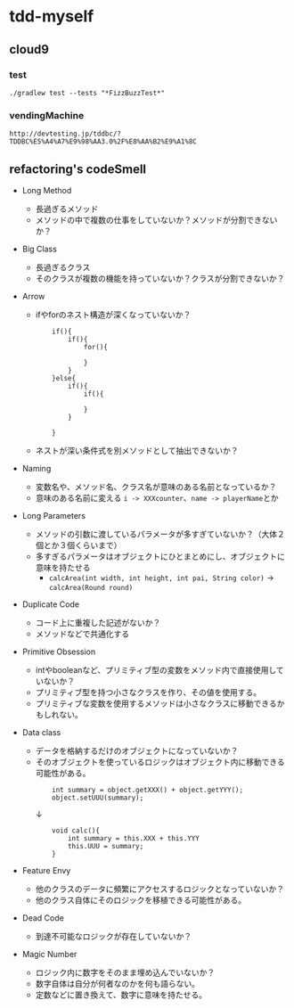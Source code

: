 # tdd-myself

## cloud9
### test
`./gradlew test --tests "*FizzBuzzTest*"`

### vendingMachine
`http://devtesting.jp/tddbc/?TDDBC%E5%A4%A7%E9%98%AA3.0%2F%E8%AA%B2%E9%A1%8C`


## refactoring's codeSmell

- Long Method
    - 長過ぎるメソッド
    - メソッドの中で複数の仕事をしていないか？メソッドが分割できないか？

- Big Class
    - 長過ぎるクラス
    - そのクラスが複数の機能を持っていないか？クラスが分割できないか？

- Arrow
    - ifやforのネスト構造が深くなっていないか？
        ```
            if(){
                if(){
                    for(){
                        
                    }
                }
            }else{
                if(){
                    if(){
                        
                    }
                }
                
            }
        ```
    - ネストが深い条件式を別メソッドとして抽出できないか？

- Naming
    - 変数名や、メソッド名、クラス名が意味のある名前となっているか？
    - 意味のある名前に変える
        `i -> XXXcounter`、`name -> playerName`とか

- Long Parameters
    - メソッドの引数に渡しているパラメータが多すぎていないか？（大体２個とか３個くらいまで）
    - 多すぎるパラメータはオブジェクトにひとまとめにし、オブジェクトに意味を持たせる
        - `calcArea(int width, int height, int pai, String color)` → `calcArea(Round round)`

- Duplicate Code
    - コード上に重複した記述がないか？
    - メソッドなどで共通化する

- Primitive Obsession
    - intやbooleanなど、プリミティブ型の変数をメソッド内で直接使用していないか？
    - プリミティブ型を持つ小さなクラスを作り、その値を使用する。
    - プリミティブな変数を使用するメソッドは小さなクラスに移動できるかもしれない。

- Data class
    - データを格納するだけのオブジェクトになっていないか？
    - そのオブジェクトを使っているロジックはオブジェクト内に移動できる可能性がある。
        ```
            int summary = object.getXXX() + object.getYYY(); 
            object.setUUU(summary);
        ```
        ↓
        ```
            void calc(){
                int summary = this.XXX + this.YYY 
                this.UUU = summary; 
            }
        ```

- Feature Envy
    - 他のクラスのデータに頻繁にアクセスするロジックとなっていないか？
    - 他のクラス自体にそのロジックを移植できる可能性がある。

- Dead Code
    - 到達不可能なロジックが存在していないか？

- Magic Number
    - ロジック内に数字をそのまま埋め込んでいないか？
    - 数字自体は自分が何者なのかを何も語らない。
    - 定数などに置き換えて、数字に意味を持たせる。